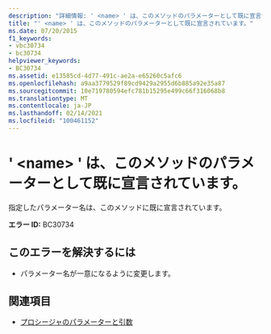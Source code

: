 ```yaml
---
description: "詳細情報: ' <name> ' は、このメソッドのパラメーターとして既に宣言されています"
title: "' <name> ' は、このメソッドのパラメーターとして既に宣言されています。"
ms.date: 07/20/2015
f1_keywords:
- vbc30734
- bc30734
helpviewer_keywords:
- BC30734
ms.assetid: e13585cd-4d77-491c-ae2a-e65260c5afc6
ms.openlocfilehash: a9aa3779529f89cd9429a2955d6b885a92e35a87
ms.sourcegitcommit: 10e719780594efc781b15295e499c66f316068b8
ms.translationtype: MT
ms.contentlocale: ja-JP
ms.lasthandoff: 02/14/2021
ms.locfileid: "100461152"
---
```

# <a name="name-is-already-declared-as-a-parameter-of-this-method"></a>' \<name> ' は、このメソッドのパラメーターとして既に宣言されています。

指定したパラメーター名は、このメソッドに既に宣言されています。  
  
 **エラー ID:** BC30734  
  
## <a name="to-correct-this-error"></a>このエラーを解決するには  
  
- パラメーター名が一意になるように変更します。  
  
## <a name="see-also"></a>関連項目

- [プロシージャのパラメーターと引数](../programming-guide/language-features/procedures/procedure-parameters-and-arguments.md)
